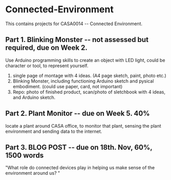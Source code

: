 # Connected-Environment
This contains projects for CASA0014 -- Connected Environment.

## Part 1. Blinking Monster -- not assessed but required, due on Week 2. 

Use Arduino programming skills to create an object with LED light, could be character or tool, to represent yourself. 

1. single page of montage with 4 ideas. (A4 page sketch, paint, photo etc.) 
2. Blinking Monster, including functioning Arduino sketch and pysical embodiment. (could use paper, card, not important) 
3. Repo: photo of finished product, scan/photo of sletchbook with 4 ideas, and Arduino sketch.


## Part 2. Plant Monitor -- due on Week 5. 40% 

locate a plant around CASA office,  to monitor that plant, sensing the plant environment and sending data to the internet. 




## Part 3. BLOG POST -- due on 18th. Nov, 60%, 1500 words

"What role do connected devices play in helping us make sense of the environment around us? " 
